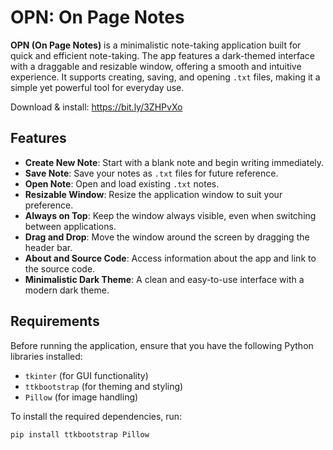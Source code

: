 # OPN: On Page Notes

**OPN (On Page Notes)** is a minimalistic note-taking application built for quick and efficient note-taking. The app features a dark-themed interface with a draggable and resizable window, offering a smooth and intuitive experience. It supports creating, saving, and opening `.txt` files, making it a simple yet powerful tool for everyday use.

Download & install: https://bit.ly/3ZHPvXo

## Features

- **Create New Note**: Start with a blank note and begin writing immediately.
- **Save Note**: Save your notes as `.txt` files for future reference.
- **Open Note**: Open and load existing `.txt` notes.
- **Resizable Window**: Resize the application window to suit your preference.
- **Always on Top**: Keep the window always visible, even when switching between applications.
- **Drag and Drop**: Move the window around the screen by dragging the header bar.
- **About and Source Code**: Access information about the app and link to the source code.
- **Minimalistic Dark Theme**: A clean and easy-to-use interface with a modern dark theme.

## Requirements

Before running the application, ensure that you have the following Python libraries installed:

- `tkinter` (for GUI functionality)
- `ttkbootstrap` (for theming and styling)
- `Pillow` (for image handling)

To install the required dependencies, run:

```bash
pip install ttkbootstrap Pillow
